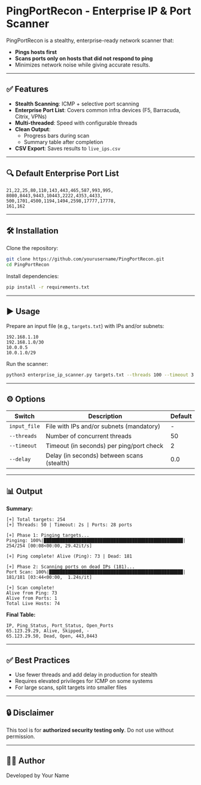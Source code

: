 # PingPortRecon - Enterprise IP & Port Scanner

PingPortRecon is a stealthy, enterprise-ready network scanner that:
- **Pings hosts first**
- **Scans ports only on hosts that did not respond to ping**
- Minimizes network noise while giving accurate results.

---

## ✅ Features
- **Stealth Scanning**: ICMP + selective port scanning
- **Enterprise Port List**: Covers common infra devices (F5, Barracuda, Citrix, VPNs)
- **Multi-threaded**: Speed with configurable threads
- **Clean Output**:
  - Progress bars during scan
  - Summary table after completion
- **CSV Export**: Saves results to `live_ips.csv`

---

## 🔍 Default Enterprise Port List
```
21,22,25,80,110,143,443,465,587,993,995,
8080,8443,9443,10443,2222,4353,4433,
500,1701,4500,1194,1494,2598,17777,17778,
161,162
```

---

## 🛠 Installation
Clone the repository:
```bash
git clone https://github.com/yourusername/PingPortRecon.git
cd PingPortRecon
```

Install dependencies:
```bash
pip install -r requirements.txt
```

---

## ▶️ Usage
Prepare an input file (e.g., `targets.txt`) with IPs and/or subnets:
```
192.168.1.10
192.168.1.0/30
10.0.0.5
10.0.1.0/29
```

Run the scanner:
```bash
python3 enterprise_ip_scanner.py targets.txt --threads 100 --timeout 3 --delay 0.5
```

---

## ⚙️ Options
| Switch        | Description                                    | Default |
|--------------|-----------------------------------------------|---------|
| `input_file` | File with IPs and/or subnets (mandatory)      |   -     |
| `--threads`  | Number of concurrent threads                 |   50    |
| `--timeout`  | Timeout (in seconds) per ping/port check     |   2     |
| `--delay`    | Delay (in seconds) between scans (stealth)   |   0.0   |

---

## 📊 Output
**Summary:**
```
[+] Total targets: 254
[+] Threads: 50 | Timeout: 2s | Ports: 28 ports

[+] Phase 1: Pinging targets...
Pinging: 100%|████████████████████████████████████████████████████| 254/254 [00:08<00:00, 29.42it/s]

[+] Ping complete! Alive (Ping): 73 | Dead: 181

[+] Phase 2: Scanning ports on dead IPs (181)...
Port Scan: 100%|██████████████████████████████████████████████████| 181/181 [03:44<00:00,  1.24s/it]

[+] Scan complete!
Alive from Ping: 73
Alive from Ports: 1
Total Live Hosts: 74
```

**Final Table:**
```
IP, Ping_Status, Port_Status, Open_Ports
65.123.29.29, Alive, Skipped, -
65.123.29.50, Dead, Open, 443,8443
```

---

## ✅ Best Practices
- Use fewer threads and add delay in production for stealth
- Requires elevated privileges for ICMP on some systems
- For large scans, split targets into smaller files

---

## 🔒 Disclaimer
This tool is for **authorized security testing only**. Do not use without permission.

---

## 👨‍💻 Author
Developed by Your Name
